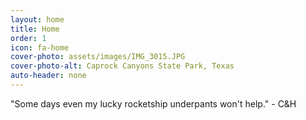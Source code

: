 ```yaml
---
layout: home
title: Home 
order: 1
icon: fa-home
cover-photo: assets/images/IMG_3015.JPG
cover-photo-alt: Caprock Canyons State Park, Texas
auto-header: none
---
```

"Some days even my lucky rocketship underpants won't help." - C&H

